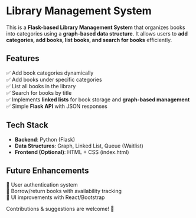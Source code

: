 # Library Management System

This is a **Flask-based Library Management System** that organizes books into categories using a **graph-based data structure**. It allows users to **add categories, add books, list books, and search for books** efficiently.

## Features  
✅ Add book categories dynamically  
✅ Add books under specific categories  
✅ List all books in the library  
✅ Search for books by title  
✅ Implements **linked lists** for book storage and **graph-based management**  
✅ Simple **Flask API** with JSON responses  

## Tech Stack  
- **Backend**: Python (Flask)  
- **Data Structures**: Graph, Linked List, Queue (Waitlist)  
- **Frontend (Optional)**: HTML + CSS (index.html)  

## Future Enhancements  
🔹 User authentication system  
🔹 Borrow/return books with availability tracking  
🔹 UI improvements with React/Bootstrap  

Contributions & suggestions are welcome! 🚀
